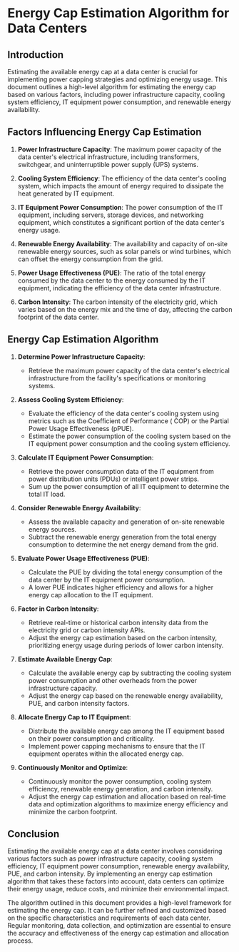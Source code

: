 # Energy Cap Estimation Algorithm for Data Centers

## Introduction

Estimating the available energy cap at a data center is crucial for implementing power capping strategies and optimizing
energy usage. This document outlines a high-level algorithm for estimating the energy cap based on various factors,
including power infrastructure capacity, cooling system efficiency, IT equipment power consumption, and renewable energy
availability.

## Factors Influencing Energy Cap Estimation

1. **Power Infrastructure Capacity**: The maximum power capacity of the data center's electrical infrastructure,
   including transformers, switchgear, and uninterruptible power supply (UPS) systems.

2. **Cooling System Efficiency**: The efficiency of the data center's cooling system, which impacts the amount of energy
   required to dissipate the heat generated by IT equipment.

3. **IT Equipment Power Consumption**: The power consumption of the IT equipment, including servers, storage devices,
   and networking equipment, which constitutes a significant portion of the data center's energy usage.

4. **Renewable Energy Availability**: The availability and capacity of on-site renewable energy sources, such as solar
   panels or wind turbines, which can offset the energy consumption from the grid.

5. **Power Usage Effectiveness (PUE)**: The ratio of the total energy consumed by the data center to the energy consumed
   by the IT equipment, indicating the efficiency of the data center infrastructure.

6. **Carbon Intensity**: The carbon intensity of the electricity grid, which varies based on the energy mix and the time
   of day, affecting the carbon footprint of the data center.

## Energy Cap Estimation Algorithm

1. **Determine Power Infrastructure Capacity**:
    - Retrieve the maximum power capacity of the data center's electrical infrastructure from the facility's
      specifications or monitoring systems.

2. **Assess Cooling System Efficiency**:
    - Evaluate the efficiency of the data center's cooling system using metrics such as the Coefficient of Performance (
      COP) or the Partial Power Usage Effectiveness (pPUE).
    - Estimate the power consumption of the cooling system based on the IT equipment power consumption and the cooling
      system efficiency.

3. **Calculate IT Equipment Power Consumption**:
    - Retrieve the power consumption data of the IT equipment from power distribution units (PDUs) or intelligent power
      strips.
    - Sum up the power consumption of all IT equipment to determine the total IT load.

4. **Consider Renewable Energy Availability**:
    - Assess the available capacity and generation of on-site renewable energy sources.
    - Subtract the renewable energy generation from the total energy consumption to determine the net energy demand from
      the grid.

5. **Evaluate Power Usage Effectiveness (PUE)**:
    - Calculate the PUE by dividing the total energy consumption of the data center by the IT equipment power
      consumption.
    - A lower PUE indicates higher efficiency and allows for a higher energy cap allocation to the IT equipment.

6. **Factor in Carbon Intensity**:
    - Retrieve real-time or historical carbon intensity data from the electricity grid or carbon intensity APIs.
    - Adjust the energy cap estimation based on the carbon intensity, prioritizing energy usage during periods of lower
      carbon intensity.

7. **Estimate Available Energy Cap**:
    - Calculate the available energy cap by subtracting the cooling system power consumption and other overheads from
      the power infrastructure capacity.
    - Adjust the energy cap based on the renewable energy availability, PUE, and carbon intensity factors.

8. **Allocate Energy Cap to IT Equipment**:
    - Distribute the available energy cap among the IT equipment based on their power consumption and criticality.
    - Implement power capping mechanisms to ensure that the IT equipment operates within the allocated energy cap.

9. **Continuously Monitor and Optimize**:
    - Continuously monitor the power consumption, cooling system efficiency, renewable energy generation, and carbon
      intensity.
    - Adjust the energy cap estimation and allocation based on real-time data and optimization algorithms to maximize
      energy efficiency and minimize the carbon footprint.

## Conclusion

Estimating the available energy cap at a data center involves considering various factors such as power infrastructure
capacity, cooling system efficiency, IT equipment power consumption, renewable energy availability, PUE, and carbon
intensity. By implementing an energy cap estimation algorithm that takes these factors into account, data centers can
optimize their energy usage, reduce costs, and minimize their environmental impact.

The algorithm outlined in this document provides a high-level framework for estimating the energy cap. It can be further
refined and customized based on the specific characteristics and requirements of each data center. Regular monitoring,
data collection, and optimization are essential to ensure the accuracy and effectiveness of the energy cap estimation
and allocation process.